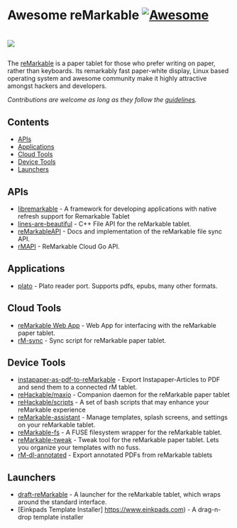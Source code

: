 # Awesome reMarkable [![Awesome](https://cdn.rawgit.com/sindresorhus/awesome/d7305f38d29fed78fa85652e3a63e154dd8e8829/media/badge.svg)](https://github.com/sindresorhus/awesome)


# [<img src="Awesome.png"></p>](https://github.com/sindresorhus/awesome)

The [reMarkable](https://www.remarkable.com) is a paper tablet for those who prefer writing on paper, rather than keyboards. Its remarkably fast paper-white display, Linux based operating system and awesome community make it highly attractive amongst hackers and developers.

*Contributions are welcome as long as they follow the [guidelines](CONTRIBUTING.md).*

## Contents

- [APIs](#apis)
- [Applications](#applications)
- [Cloud Tools](#cloud-tools)
- [Device Tools](#device-tools)
- [Launchers](#launchers)

## APIs

- [libremarkable](https://github.com/canselcik/libremarkable) - A framework for developing applications with native refresh support for Remarkable Tablet
- [lines-are-beautiful](https://github.com/ax3l/lines-are-beautiful) - C++ File API for the reMarkable tablet.
- [reMarkableAPI](https://github.com/splitbrain/ReMarkableAPI) - Docs and implementation of the reMarkable file sync API.
- [rMAPI](https://github.com/juruen/rmapi) - ReMarkable Cloud Go API.

## Applications

- [plato](https://github.com/darvin/plato) - Plato reader port. Supports pdfs, epubs, many other formats.

## Cloud Tools
- [reMarkable Web App](https://remarkableweb.app) - Web App for interfacing with the reMarkable paper tablet.
- [rM-sync](https://github.com/simonschllng/rm-sync) - Sync script for reMarkable paper tablet.

## Device Tools
- [instapaper-as-pdf-to-reMarkable](https://github.com/fabianmu/instapaper-as-pdf-to-remarkable) - Export Instapaper-Articles to PDF and send them to a connected rM tablet.
- [reHackable/maxio](https://github.com/reHackable/maxio) - Companion daemon for the reMarkable paper tablet
- [reHackable/scripts](https://github.com/reHackable/scripts) - A set of bash scripts that may enhance your reMarkable experience
- [reMarkable-assistant](https://github.com/richeymichael/remarkable-assistant) - Manage templates, splash screens, and settings on your reMarkable tablet.
- [reMarkable-fs](https://github.com/nick8325/remarkable-fs) - A FUSE filesystem wrapper for the reMarkable tablet.
- [reMarkable-tweak](https://github.com/morngrar/remarkable-tweak) - Tweak tool for the reMarkable paper tablet. Lets you organize your templates with no fuss.
- [rM-dl-annotated](https://github.com/jmptable/rm-dl-annotated) - Export annotated PDFs from reMarkable tablets

## Launchers
- [draft-reMarkable](https://github.com/dixonary/draft-reMarkable) - A launcher for the reMarkable tablet, which wraps around the standard interface.
- [Einkpads Template Installer] https://www.einkpads.com) - A drag-n-drop template installer
